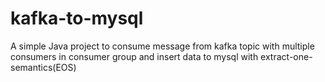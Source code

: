 # kafka-to-mysql
A simple Java project to consume message from kafka topic with multiple consumers in consumer group and insert data to mysql with extract-one-semantics(EOS)
